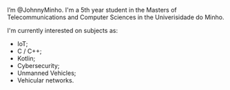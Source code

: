 I’m @JohnnyMinho. I'm a 5th year student in the Masters of Telecommunications and Computer Sciences in the Univerisidade do Minho.

I'm currently interested on subjects as:
 - IoT;
 - C / C++;
 - Kotlin;
 - Cybersecurity;
 - Unmanned Vehicles;
 - Vehicular networks.
<!---
JohnnyMinho/JohnnyMinho is a ✨ special ✨ repository because its `README.md` (this file) appears on your GitHub profile.
You can click the Preview link to take a look at your changes.
--->
